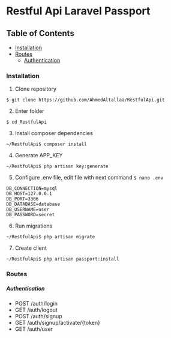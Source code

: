 # Restful Api Laravel Passport

## Table of Contents

- [Installation](#installation)
- [Routes](#routes)
    - [Authentication](#authentication)


### Installation

1. Clone repository
```
$ git clone https://github.com/AhmedAltallaa/RestfulApi.git
```

2. Enter folder
```
$ cd RestfulApi
```

3. Install composer dependencies
```
~/RestfulApi$ composer install
```

4. Generate APP_KEY
```
~/RestfulApi$ php artisan key:generate
```

5. Configure .env file, edit file with next command `$ nano .env`
```
DB_CONNECTION=mysql
DB_HOST=127.0.0.1
DB_PORT=3306
DB_DATABASE=database
DB_USERNAME=user
DB_PASSWORD=secret
```

6. Run migrations
```
~/RestfulApi$ php artisan migrate
```

7. Create client
```
~/RestfulApi$ php artisan passport:install
```

### Routes

##### Authentication

- POST /auth/login
- GET /auth/logout
- POST /auth/signup
- GET /auth/signup/activate/{token}
- GET /auth/user
